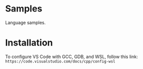 # Samples
Language samples.

# Installation

To configure VS Code with GCC, GDB, and WSL, follow this link: \
`https://code.visualstudio.com/docs/cpp/config-wsl`